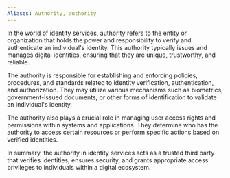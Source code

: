 ```yaml
---
Aliases: Authority, authority
---
```


In the world of identity services, authority refers to the entity or organization that holds the power and responsibility to verify and authenticate an individual's identity. This authority typically issues and manages digital identities, ensuring that they are unique, trustworthy, and reliable.

The authority is responsible for establishing and enforcing policies, procedures, and standards related to identity verification, authentication, and authorization. They may utilize various mechanisms such as biometrics, government-issued documents, or other forms of identification to validate an individual's identity.

The authority also plays a crucial role in managing user access rights and permissions within systems and applications. They determine who has the authority to access certain resources or perform specific actions based on verified identities.

In summary, the authority in identity services acts as a trusted third party that verifies identities, ensures security, and grants appropriate access privileges to individuals within a digital ecosystem.